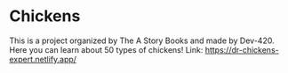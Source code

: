 # Chickens
This is a project organized by The A Story Books and made by Dev-420. Here you can learn about 50 types of chickens!
Link: <a href="https://dr-chickens-expert.netlify.app/">https://dr-chickens-expert.netlify.app/</a>
